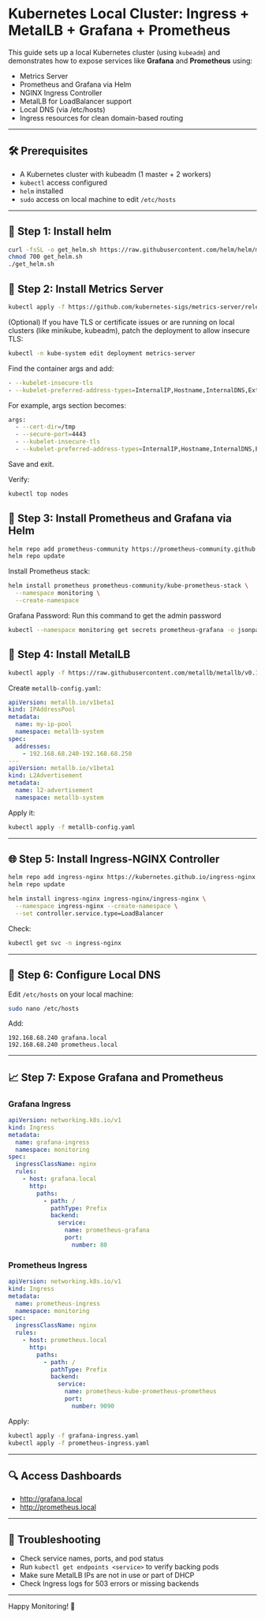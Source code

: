 # Kubernetes Local Cluster: Ingress + MetalLB + Grafana + Prometheus

This guide sets up a local Kubernetes cluster (using `kubeadm`) and demonstrates how to expose services like **Grafana** and **Prometheus** using:

- Metrics Server
- Prometheus and Grafana via Helm
- NGINX Ingress Controller
- MetalLB for LoadBalancer support
- Local DNS (via /etc/hosts)
- Ingress resources for clean domain-based routing

---

## 🛠 Prerequisites

- A Kubernetes cluster with kubeadm (1 master + 2 workers)
- `kubectl` access configured
- `helm` installed
- `sudo` access on local machine to edit `/etc/hosts`

---

## 🚀 Step 1: Install helm

```bash
curl -fsSL -o get_helm.sh https://raw.githubusercontent.com/helm/helm/main/scripts/get-helm-3
chmod 700 get_helm.sh
./get_helm.sh
```

## 🚀 Step 2: Install Metrics Server

```bash
kubectl apply -f https://github.com/kubernetes-sigs/metrics-server/releases/latest/download/components.yaml
```
  (Optional) If you have TLS or certificate issues or are running on local clusters (like minikube, kubeadm), patch the deployment to allow insecure TLS:

```bash
kubectl -n kube-system edit deployment metrics-server
```

Find the container args and add:

```bash
- --kubelet-insecure-tls
- --kubelet-preferred-address-types=InternalIP,Hostname,InternalDNS,ExternalDNS,ExternalIP
```

For example, args section becomes:

```bash
args:
  - --cert-dir=/tmp
  - --secure-port=4443
  - --kubelet-insecure-tls
  - --kubelet-preferred-address-types=InternalIP,Hostname,InternalDNS,ExternalDNS,ExternalIP
```

Save and exit.

Verify:

```bash
kubectl top nodes
```

## 🚀 Step 3: Install Prometheus and Grafana via Helm

```bash
helm repo add prometheus-community https://prometheus-community.github.io/helm-charts
helm repo update
```

Install Prometheus stack:

```bash
helm install prometheus prometheus-community/kube-prometheus-stack \
  --namespace monitoring \
  --create-namespace
```

Grafana Password: Run this command to get the admin password

```bash
kubectl --namespace monitoring get secrets prometheus-grafana -o jsonpath="{.data.admin-password}" | base64 -d ; echo
```

## 🚀 Step 4: Install MetalLB

```bash
kubectl apply -f https://raw.githubusercontent.com/metallb/metallb/v0.13.10/config/manifests/metallb-native.yaml
```

Create `metallb-config.yaml`:

```yaml
apiVersion: metallb.io/v1beta1
kind: IPAddressPool
metadata:
  name: my-ip-pool
  namespace: metallb-system
spec:
  addresses:
    - 192.168.68.240-192.168.68.250
---
apiVersion: metallb.io/v1beta1
kind: L2Advertisement
metadata:
  name: l2-advertisement
  namespace: metallb-system
```

Apply it:

```bash
kubectl apply -f metallb-config.yaml
```

---

## 🌐 Step 5: Install Ingress-NGINX Controller

```bash
helm repo add ingress-nginx https://kubernetes.github.io/ingress-nginx
helm repo update

helm install ingress-nginx ingress-nginx/ingress-nginx \
  --namespace ingress-nginx --create-namespace \
  --set controller.service.type=LoadBalancer
```

Check:

```bash
kubectl get svc -n ingress-nginx
```

---

## 🧭 Step 6: Configure Local DNS

Edit `/etc/hosts` on your local machine:

```bash
sudo nano /etc/hosts
```

Add:

```
192.168.68.240 grafana.local
192.168.68.240 prometheus.local
```

---

## 📈 Step 7: Expose Grafana and Prometheus

### Grafana Ingress

```yaml
apiVersion: networking.k8s.io/v1
kind: Ingress
metadata:
  name: grafana-ingress
  namespace: monitoring
spec:
  ingressClassName: nginx
  rules:
    - host: grafana.local
      http:
        paths:
          - path: /
            pathType: Prefix
            backend:
              service:
                name: prometheus-grafana
                port:
                  number: 80
```

### Prometheus Ingress

```yaml
apiVersion: networking.k8s.io/v1
kind: Ingress
metadata:
  name: prometheus-ingress
  namespace: monitoring
spec:
  ingressClassName: nginx
  rules:
    - host: prometheus.local
      http:
        paths:
          - path: /
            pathType: Prefix
            backend:
              service:
                name: prometheus-kube-prometheus-prometheus
                port:
                  number: 9090
```

Apply:

```bash
kubectl apply -f grafana-ingress.yaml
kubectl apply -f prometheus-ingress.yaml
```

---

## 🔍 Access Dashboards

- http://grafana.local
- http://prometheus.local

---

## 🧯 Troubleshooting

- Check service names, ports, and pod status
- Run `kubectl get endpoints <service>` to verify backing pods
- Make sure MetalLB IPs are not in use or part of DHCP
- Check Ingress logs for 503 errors or missing backends

---

Happy Monitoring! 🎉
